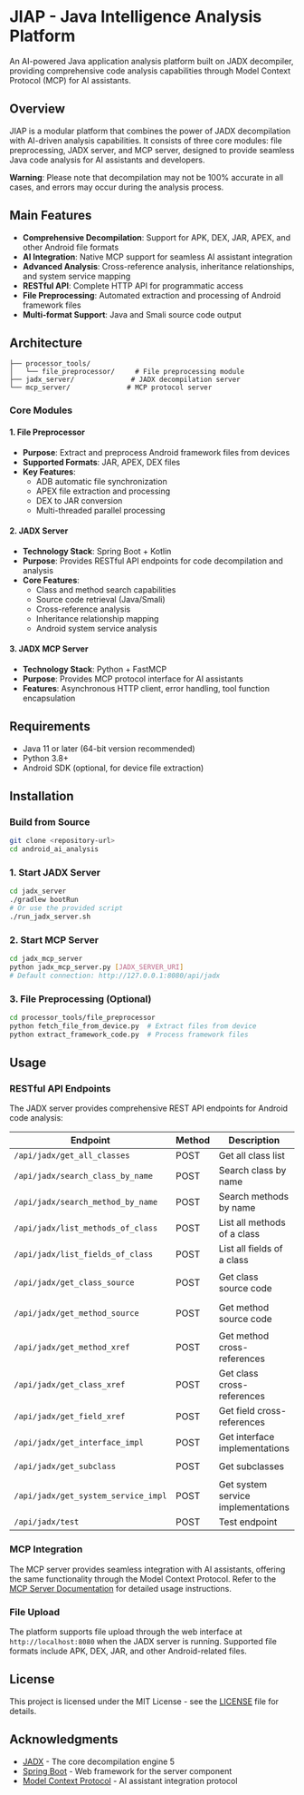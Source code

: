 # JIAP - Java Intelligence Analysis Platform

An AI-powered Java application analysis platform built on JADX decompiler, providing comprehensive code analysis capabilities through Model Context Protocol (MCP) for AI assistants.

## Overview

JIAP is a modular platform that combines the power of JADX decompilation with AI-driven analysis capabilities. It consists of three core modules: file preprocessing, JADX server, and MCP server, designed to provide seamless Java code analysis for AI assistants and developers.

**Warning**: Please note that decompilation may not be 100% accurate in all cases, and errors may occur during the analysis process.

## Main Features

- **Comprehensive Decompilation**: Support for APK, DEX, JAR, APEX, and other Android file formats 
- **AI Integration**: Native MCP support for seamless AI assistant integration
- **Advanced Analysis**: Cross-reference analysis, inheritance relationships, and system service mapping
- **RESTful API**: Complete HTTP API for programmatic access
- **File Preprocessing**: Automated extraction and processing of Android framework files
- **Multi-format Support**: Java and Smali source code output

## Architecture

```
├── processor_tools/
│   └── file_preprocessor/     # File preprocessing module
├── jadx_server/              # JADX decompilation server
└── mcp_server/              # MCP protocol server
```

### Core Modules

#### 1. File Preprocessor
- **Purpose**: Extract and preprocess Android framework files from devices
- **Supported Formats**: JAR, APEX, DEX files
- **Key Features**:
  - ADB automatic file synchronization
  - APEX file extraction and processing
  - DEX to JAR conversion
  - Multi-threaded parallel processing

#### 2. JADX Server
- **Technology Stack**: Spring Boot + Kotlin
- **Purpose**: Provides RESTful API endpoints for code decompilation and analysis
- **Core Features**:
  - Class and method search capabilities
  - Source code retrieval (Java/Smali)
  - Cross-reference analysis
  - Inheritance relationship mapping
  - Android system service analysis

#### 3. JADX MCP Server
- **Technology Stack**: Python + FastMCP
- **Purpose**: Provides MCP protocol interface for AI assistants
- **Features**: Asynchronous HTTP client, error handling, tool function encapsulation

## Requirements

- Java 11 or later (64-bit version recommended)
- Python 3.8+
- Android SDK (optional, for device file extraction)

## Installation

### Build from Source

```bash
git clone <repository-url>
cd android_ai_analysis
```

### 1. Start JADX Server

```bash
cd jadx_server
./gradlew bootRun
# Or use the provided script
./run_jadx_server.sh
```

### 2. Start MCP Server

```bash
cd jadx_mcp_server
python jadx_mcp_server.py [JADX_SERVER_URI]
# Default connection: http://127.0.0.1:8080/api/jadx
```

### 3. File Preprocessing (Optional)

```bash
cd processor_tools/file_preprocessor
python fetch_file_from_device.py  # Extract files from device
python extract_framework_code.py  # Process framework files
```

## Usage

### RESTful API Endpoints

The JADX server provides comprehensive REST API endpoints for Android code analysis:

| Endpoint | Method | Description | Parameters |
|----------|--------|-------------|------------|
| `/api/jadx/get_all_classes` | POST | Get all class list | None |
| `/api/jadx/search_class_by_name` | POST | Search class by name | `{"class": "className"}` |
| `/api/jadx/search_method_by_name` | POST | Search methods by name | `{"method": "methodName"}` |
| `/api/jadx/list_methods_of_class` | POST | List all methods of a class | `{"class": "className"}` |
| `/api/jadx/list_fields_of_class` | POST | List all fields of a class | `{"class": "className"}` |
| `/api/jadx/get_class_source` | POST | Get class source code | `{"class": "className", "smali": false}` |
| `/api/jadx/get_method_source` | POST | Get method source code | `{"method": "methodInfo", "smali": false}` |
| `/api/jadx/get_method_xref` | POST | Get method cross-references | `{"method": "methodInfo"}` |
| `/api/jadx/get_class_xref` | POST | Get class cross-references | `{"class": "className"}` |
| `/api/jadx/get_field_xref` | POST | Get field cross-references | `{"field": "fieldInfo"}` |
| `/api/jadx/get_interface_impl` | POST | Get interface implementations | `{"interface": "interfaceName"}` |
| `/api/jadx/get_subclass` | POST | Get subclasses | `{"class": "className"}` |
| `/api/jadx/get_system_service_impl` | POST | Get system service implementations | `{"class": "serviceName"}` |
| `/api/jadx/test` | POST | Test endpoint | None |

### MCP Integration

The MCP server provides seamless integration with AI assistants, offering the same functionality through the Model Context Protocol. Refer to the [MCP Server Documentation](jadx_mcp_server/README.md) for detailed usage instructions.

### File Upload

The platform supports file upload through the web interface at `http://localhost:8080` when the JADX server is running. Supported file formats include APK, DEX, JAR, and other Android-related files.

## License

This project is licensed under the MIT License - see the [LICENSE](LICENSE) file for details.

## Acknowledgments

- [JADX](https://github.com/skylot/jadx) - The core decompilation engine <mcreference link="https://github.com/skylot/jadx/blob/master/README.md" index="5">5</mcreference>
- [Spring Boot](https://spring.io/projects/spring-boot) - Web framework for the server component
- [Model Context Protocol](https://modelcontextprotocol.io/) - AI assistant integration protocol